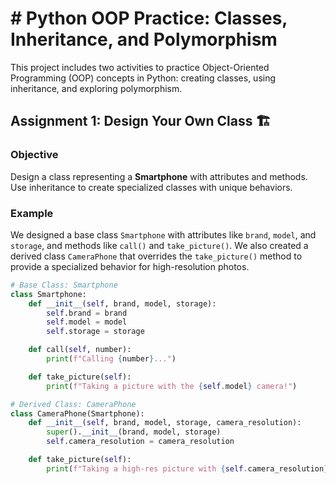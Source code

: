 # # Python OOP Practice: Classes, Inheritance, and Polymorphism

This project includes two activities to practice Object-Oriented Programming (OOP) concepts in Python: creating classes, using inheritance, and exploring polymorphism.

## Assignment 1: Design Your Own Class 🏗️

### Objective
Design a class representing a **Smartphone** with attributes and methods. Use inheritance to create specialized classes with unique behaviors.

### Example

We designed a base class `Smartphone` with attributes like `brand`, `model`, and `storage`, and methods like `call()` and `take_picture()`. We also created a derived class `CameraPhone` that overrides the `take_picture()` method to provide a specialized behavior for high-resolution photos.

```python
# Base Class: Smartphone
class Smartphone:
    def __init__(self, brand, model, storage):
        self.brand = brand
        self.model = model
        self.storage = storage

    def call(self, number):
        print(f"Calling {number}...")

    def take_picture(self):
        print(f"Taking a picture with the {self.model} camera!")

# Derived Class: CameraPhone
class CameraPhone(Smartphone):
    def __init__(self, brand, model, storage, camera_resolution):
        super().__init__(brand, model, storage)
        self.camera_resolution = camera_resolution

    def take_picture(self):
        print(f"Taking a high-res picture with {self.camera_resolution}MP camera!")
